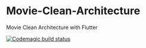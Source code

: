 # Movie-Clean-Architecture

Movie Clean Architecture with Flutter

[![Codemagic build status](https://api.codemagic.io/apps/6195e53fe35e24673c4e0e73/6195e53fe35e24673c4e0e72/status_badge.svg)](https://codemagic.io/apps/6195e53fe35e24673c4e0e73/6195e53fe35e24673c4e0e72/latest_build)
